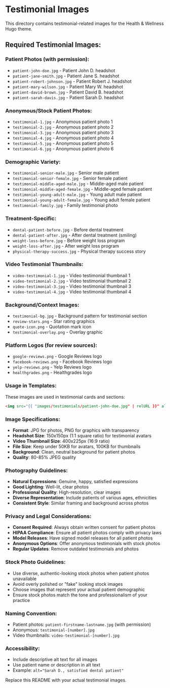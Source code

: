 # Testimonial Images

This directory contains testimonial-related images for the Health & Wellness Hugo theme.

## Required Testimonial Images:

### Patient Photos (with permission):
- `patient-john-doe.jpg` - Patient John D. headshot
- `patient-jane-smith.jpg` - Patient Jane S. headshot  
- `patient-robert-johnson.jpg` - Patient Robert J. headshot
- `patient-mary-wilson.jpg` - Patient Mary W. headshot
- `patient-david-brown.jpg` - Patient David B. headshot
- `patient-sarah-davis.jpg` - Patient Sarah D. headshot

### Anonymous/Stock Patient Photos:
- `testimonial-1.jpg` - Anonymous patient photo 1
- `testimonial-2.jpg` - Anonymous patient photo 2
- `testimonial-3.jpg` - Anonymous patient photo 3
- `testimonial-4.jpg` - Anonymous patient photo 4
- `testimonial-5.jpg` - Anonymous patient photo 5
- `testimonial-6.jpg` - Anonymous patient photo 6

### Demographic Variety:
- `testimonial-senior-male.jpg` - Senior male patient
- `testimonial-senior-female.jpg` - Senior female patient
- `testimonial-middle-aged-male.jpg` - Middle-aged male patient
- `testimonial-middle-aged-female.jpg` - Middle-aged female patient
- `testimonial-young-adult-male.jpg` - Young adult male patient
- `testimonial-young-adult-female.jpg` - Young adult female patient
- `testimonial-family.jpg` - Family testimonial photo

### Treatment-Specific:
- `dental-patient-before.jpg` - Before dental treatment
- `dental-patient-after.jpg` - After dental treatment (smiling)
- `weight-loss-before.jpg` - Before weight loss program
- `weight-loss-after.jpg` - After weight loss program
- `physical-therapy-success.jpg` - Physical therapy success story

### Video Testimonial Thumbnails:
- `video-testimonial-1.jpg` - Video testimonial thumbnail 1
- `video-testimonial-2.jpg` - Video testimonial thumbnail 2
- `video-testimonial-3.jpg` - Video testimonial thumbnail 3
- `video-testimonial-4.jpg` - Video testimonial thumbnail 4

### Background/Context Images:
- `testimonial-bg.jpg` - Background pattern for testimonial section
- `review-stars.png` - Star rating graphics
- `quote-icon.png` - Quotation mark icon
- `testimonial-overlay.png` - Overlay graphic

### Platform Logos (for review sources):
- `google-reviews.png` - Google Reviews logo
- `facebook-reviews.png` - Facebook Reviews logo
- `yelp-reviews.png` - Yelp Reviews logo
- `healthgrades.png` - Healthgrades logo

### Usage in Templates:
These images are used in testimonial cards and sections:
```html
<img src="{{ "images/testimonials/patient-john-doe.jpg" | relURL }}" alt="John D., Patient" class="testimonial-photo">
```

### Image Specifications:
- **Format**: JPG for photos, PNG for graphics with transparency
- **Headshot Size**: 150x150px (1:1 square ratio) for testimonial avatars
- **Video Thumbnail Size**: 400x225px (16:9 ratio)
- **File Size**: Keep under 50KB for avatars, 100KB for thumbnails
- **Background**: Clean, neutral background for patient photos
- **Quality**: 80-85% JPEG quality

### Photography Guidelines:
- **Natural Expressions**: Genuine, happy, satisfied expressions
- **Good Lighting**: Well-lit, clear photos
- **Professional Quality**: High-resolution, clear images
- **Diverse Representation**: Include patients of various ages, ethnicities
- **Consistent Style**: Similar framing and background across photos

### Privacy and Legal Considerations:
- **Consent Required**: Always obtain written consent for patient photos
- **HIPAA Compliance**: Ensure all patient photos comply with privacy laws
- **Model Releases**: Have signed model releases for all patient photos
- **Anonymous Options**: Offer anonymous testimonials with stock photos
- **Regular Updates**: Remove outdated testimonials and photos

### Stock Photo Guidelines:
- Use diverse, authentic-looking stock photos when patient photos unavailable
- Avoid overly polished or "fake" looking stock images
- Choose images that represent your actual patient demographic
- Ensure stock photos match the tone and professionalism of your practice

### Naming Convention:
- Patient photos: `patient-firstname-lastname.jpg` (with permission)
- Anonymous: `testimonial-[number].jpg`
- Video thumbnails: `video-testimonial-[number].jpg`

### Accessibility:
- Include descriptive alt text for all images
- Use patient name or description in alt text
- Example: `alt="Sarah D., satisfied dental patient"`

Replace this README with your actual testimonial images.

